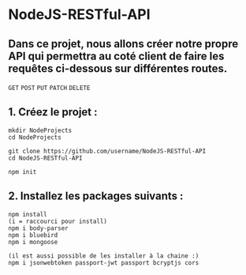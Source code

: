 # NodeJS-RESTful-API

## Dans ce projet, nous allons créer notre propre API qui permettra au coté client de faire les requêtes ci-dessous sur différentes routes.
```GET``` 
```POST```
```PUT```
```PATCH```
```DELETE```

## 1. Créez le projet :
```
mkdir NodeProjects
cd NodeProjects

git clone https://github.com/username/NodeJS-RESTful-API
cd NodeJS-RESTful-API

npm init
```

## 2. Installez les packages suivants :

```
npm install
(i = raccourci pour install) 
npm i body-parser
npm i bluebird
npm i mongoose

(il est aussi possible de les installer à la chaine :)
npm i jsonwebtoken passport-jwt passport bcryptjs cors
```